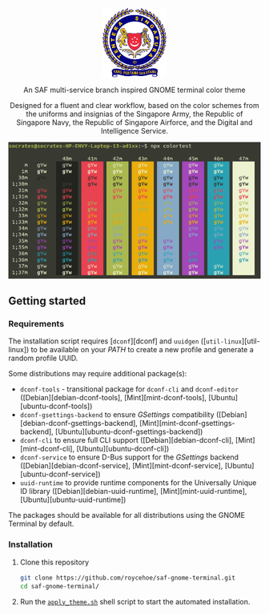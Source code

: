 <p align="center">
    <picture>
        <img src="https://raw.githubusercontent.com/roycehoe/saf-gnome-terminal/master/assets/saf-crest.svg" width="128px" />
    </picture>
</p>

<p align="center">An SAF multi-service branch inspired GNOME terminal color theme</p>
<p align="center">
Designed for a fluent and clear workflow, based on the color schemes from the uniforms and insignias of the Singapore Army, the Republic of Singapore Navy, the Republic of Singapore Airforce, and the Digital and Intelligence Service.
</p>

<p align="center">
  <picture>
    <img src="assets/colortest.png"/>
  </picture>
</p>

## Getting started

### Requirements

The installation script requires [`dconf`][dconf] and `uuidgen` ([`util-linux`][util-linux]) to be available on your _PATH_ to create a new profile and generate a random profile UUID.

Some distributions may require additional package(s):

- `dconf-tools` - transitional package for `dconf-cli` and `dconf-editor` ([Debian][debian-dconf-tools], [Mint][mint-dconf-tools], [Ubuntu][ubuntu-dconf-tools])
- `dconf-gsettings-backend` to ensure _GSettings_ compatibility ([Debian][debian-dconf-gsettings-backend], [Mint][mint-dconf-gsettings-backend], [Ubuntu][ubuntu-dconf-gsettings-backend])
- `dconf-cli` to ensure full CLI support ([Debian][debian-dconf-cli], [Mint][mint-dconf-cli], [Ubuntu][ubuntu-dconf-cli])
- `dconf-service` to ensure D-Bus support for the _GSettings_ backend ([Debian][debian-dconf-service], [Mint][mint-dconf-service], [Ubuntu][ubuntu-dconf-service])
- `uuid-runtime` to provide runtime components for the Universally Unique ID library ([Debian][debian-uuid-runtime], [Mint][mint-uuid-runtime], [Ubuntu][ubuntu-uuid-runtime])

The packages should be available for all distributions using the GNOME Terminal by default.

### Installation

1. Clone this repository
   ```sh
   git clone https://github.com/roycehoe/saf-gnome-terminal.git
   cd saf-gnome-terminal/
   ```
2. Run the [`apply_theme.sh`](https://github.com/roycehoe/saf-gnome-terminal/blob/master/apply_theme.sh) shell script to start the automated installation.
